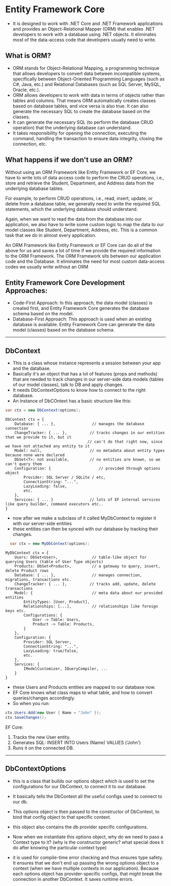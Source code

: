 # Entity Framework Core

- It is designed to work with .NET Core and .NET Framework applications and provides an Object-Relational Mapper (ORM) that enables .NET developers to work with a database using .NET objects. It eliminates most of the data-access code that developers usually need to write.

## What is ORM?

- ORM stands for Object-Relational Mapping, a programming technique that allows developers to convert data between incompatible systems, specifically between Object-Oriented Programming Languages (such as C#, Java, etc.) and Relational Databases (such as SQL Server, MySQL, Oracle, etc.).
- ORM allows developers to work with data in terms of objects rather than tables and columns. That means ORM automatically creates classes based on database tables, and vice versa is also true. It can also generate the necessary SQL to create the database based on the classes.
- It can generate the necessary SQL (to perform the database CRUD operation) that the underlying database can understand.
- It takes responsibility for opening the connection, executing the command, handling the transaction to ensure data integrity, closing the connection, etc.

## What happens if we don't use an ORM?

Without using an ORM Framework like Entity Framework or EF Core, we have to write lots of data access code to perform the CRUD operations, i.e., store and retrieve the Student, Department, and Address data from the underlying database tables.

For example, to perform CRUD operations, i.e., read, insert, update, or delete from a database table, we generally need to write the required SQL statements, which the underlying database should understand.

Again, when we want to read the data from the database into our application, we also have to write some custom logic to map the data to our model classes like Student, Department, Address, etc. This is a common task that we do in almost every application.

An ORM Framework like Entity Framework or EF Core can do all of the above for us and saves a lot of time if we provide the required information to the ORM Framework. The ORM Framework sits between our application code and the Database. It eliminates the need for most custom data-access codes we usually write without an ORM

## Entity Framework Core Development Approaches:

- Code-First Approach: In this approach, the data model (classes) is created first, and Entity Framework Core generates the database schema based on the model.
- Database-First Approach: This approach is used when an existing database is available. Entity Framework Core can generate the data model (classes) based on the database schema.

___

## DbContext
- This is a class whose instance represents a session between your app and the database.
- Basically it's an object that has a lot of features (props and methods) that are needed to track changes in our server-side data models (tables of our model classes), talk to DB and apply changes.
- It needs DbContextOptions to know how to connect to the right database.
- An instance of DbCOntext has a basic structure like this:
```csharp
var ctx = new DbContext(options);
```
```
DbContext ctx = {
    Database: { ... },                // manages the database connection
    ChangeTracker: { ... },          // tracks changes in our entities that we provide to it, but it
                                    // can't do that right now, since we have not attached any entity to it
    Model: null,                     // no metadata about entity types because none were declared
    DbSet<T>: not available,         // no entities are known, so we can't query them
    Configuration: {                     // provided through options object
        Provider: SQL Server / SQLite / etc,
        ConnectionString: "...",
        LazyLoading: false,
        etc.
    },
    Services: { ... }                // lots of EF internal services like query builder, command executors etc..
}
```

- now after we make a subclass of it called MyDbContext to register it with our server-side entities
- these entities can then be synced with our database by tracking their changes.

```csharp
  var ctx = new MyDbContext(options);
```
```
MyDbContext ctx = {
    Users: DbSet<User>,               // table-like object for querying Users (table of User Type objects)
    Products: DbSet<Product>,         // a gateway to query, insert, delete Product rows
    Database: { ... },                // manages connection, migrations, transactions etc.
    ChangeTracker: { ... },          // tracks add, update, delete transactions
    Model: {                          // meta data about our provided entities
        EntityTypes: [User, Product],
        Relationships: [...],         // relationships like foreign keys etc.
        Configurations: {
            User -> Table: Users,
            Product -> Table: Products,
        }
    },
    Configuration: {
        Provider: SQL Server,
        ConnectionString: "...",
        LazyLoading: true/false,
        etc.
    },
    Services: {
        IModelCustomizer, IQueryCompiler, ...
    }
}
```
- these Users and Products entities are mapped to our database now.
- EF Core knows what class maps to what table, and how to convert queries/changes accordingly.
- So when you run:

```csharp
ctx.Users.Add(new User { Name = "John" });
ctx.SaveChanges();
```
EF Core:
1. Tracks the new User entity.
2. Generates SQL: INSERT INTO Users (Name) VALUES ('John')
3. Runs it on the connected DB.
  
---

## DbContextOptions
- this is a class that builds our options object which is used to set the configurations for our DbContext, to connect it to our database.
- It basically tells the DbContext all the useful configs used to connect to our db.
- This options object is then passed to the constructor of DbContext, to bind that config object to that specific context.
- this object also contains the db provider specific configurations.

- Now when we instantiate this options object, why do we need to pass a Context type to it? (why is the constructor generic? what special does it do after knowing the particular context type)
- it is used for compile-time error checking and thus ensures type safety. It ensures that we don't end up passing the wrong options object to a context (when we have multiple contexts in our application). Because each options object has provider-specific configs, that might break the connection in another DbContext. It saves runtime errors.
